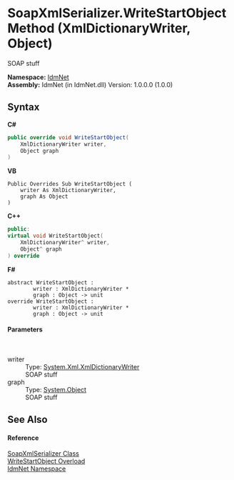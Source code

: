 # SoapXmlSerializer.WriteStartObject Method (XmlDictionaryWriter, Object)
 

SOAP stuff

**Namespace:**&nbsp;<a href="N_IdmNet">IdmNet</a><br />**Assembly:**&nbsp;IdmNet (in IdmNet.dll) Version: 1.0.0.0 (1.0.0)

## Syntax

**C#**<br />
``` C#
public override void WriteStartObject(
	XmlDictionaryWriter writer,
	Object graph
)
```

**VB**<br />
``` VB
Public Overrides Sub WriteStartObject ( 
	writer As XmlDictionaryWriter,
	graph As Object
)
```

**C++**<br />
``` C++
public:
virtual void WriteStartObject(
	XmlDictionaryWriter^ writer, 
	Object^ graph
) override
```

**F#**<br />
``` F#
abstract WriteStartObject : 
        writer : XmlDictionaryWriter * 
        graph : Object -> unit 
override WriteStartObject : 
        writer : XmlDictionaryWriter * 
        graph : Object -> unit 
```


#### Parameters
&nbsp;<dl><dt>writer</dt><dd>Type: <a href="http://msdn2.microsoft.com/en-us/library/ms404349" target="_blank">System.Xml.XmlDictionaryWriter</a><br />SOAP stuff</dd><dt>graph</dt><dd>Type: <a href="http://msdn2.microsoft.com/en-us/library/e5kfa45b" target="_blank">System.Object</a><br />SOAP stuff</dd></dl>

## See Also


#### Reference
<a href="T_IdmNet_SoapXmlSerializer">SoapXmlSerializer Class</a><br /><a href="Overload_IdmNet_SoapXmlSerializer_WriteStartObject">WriteStartObject Overload</a><br /><a href="N_IdmNet">IdmNet Namespace</a><br />